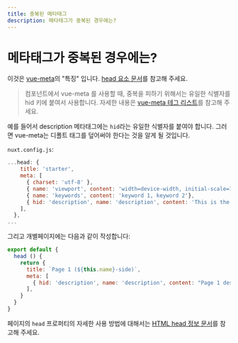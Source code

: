 ```yaml
---
title: 중복된 메타태그
description: 메타태그가 중복된 경우에는?
---
```


# 메타태그가 중복된 경우에는?

이것은 [vue-meta](https://github.com/declandewet/vue-meta)의 "특징" 입니다. [head 요소 문서](/guide/views#html-head)를 참고해 주세요.

> 컴포넌트에서 vue-meta 를 사용할 때, 중복을 피하기 위해서는 유일한 식별자를 hid 키에 붙여서 사용합니다. 자세한 내용은 [vue-meta 테그 리스트](https://github.com/declandewet/vue-meta#lists-of-tags)를 참고해 주세요.

예를 들어서 description 메타태그에는 `hid`라는 유일한 식별자를 붙여야 합니다. 그러면 vue-meta는 디폴트 태그를 덮어써야 한다는 것을 알게 될 것입니다.

`nuxt.config.js`:

```js
...head: {
    title: 'starter',
    meta: [
      { charset: 'utf-8' },
      { name: 'viewport', content: 'width=device-width, initial-scale=1' },
      { name: 'keywords', content: 'keyword 1, keyword 2'},
      { hid: 'description', name: 'description', content: 'This is the generic description.'}
    ],
  },
...
```

그리고 개별페이지에는 다음과 같이 작성합니다:

```js
export default {
  head () {
    return {
      title: `Page 1 (${this.name}-side)`,
      meta: [
        { hid: 'description', name: 'description', content: "Page 1 description" }
      ],
    }
  }
}
```

페이지의 `head` 프로퍼티의 자세한 사용 방법에 대해서는 [HTML head 정보 문서](/guide/views#html-head)를 참고해 주세요.

